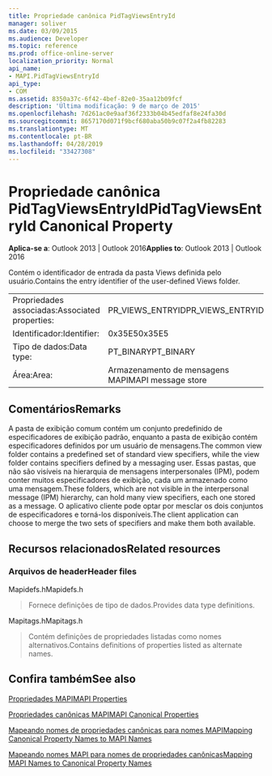 ```yaml
---
title: Propriedade canônica PidTagViewsEntryId
manager: soliver
ms.date: 03/09/2015
ms.audience: Developer
ms.topic: reference
ms.prod: office-online-server
localization_priority: Normal
api_name:
- MAPI.PidTagViewsEntryId
api_type:
- COM
ms.assetid: 8350a37c-6f42-4bef-82e0-35aa12b09fcf
description: 'Última modificação: 9 de março de 2015'
ms.openlocfilehash: 7d261ac0e9aaf36f2333b04b45edfaf8e24fa30d
ms.sourcegitcommit: 8657170d071f9bcf680aba50b9c07f2a4fb82283
ms.translationtype: MT
ms.contentlocale: pt-BR
ms.lasthandoff: 04/28/2019
ms.locfileid: "33427308"
---
```

# <a name="pidtagviewsentryid-canonical-property"></a><span data-ttu-id="5ea50-103">Propriedade canônica PidTagViewsEntryId</span><span class="sxs-lookup"><span data-stu-id="5ea50-103">PidTagViewsEntryId Canonical Property</span></span>

  
  
<span data-ttu-id="5ea50-104">**Aplica-se a**: Outlook 2013 | Outlook 2016</span><span class="sxs-lookup"><span data-stu-id="5ea50-104">**Applies to**: Outlook 2013 | Outlook 2016</span></span> 
  
<span data-ttu-id="5ea50-105">Contém o identificador de entrada da pasta Views definida pelo usuário.</span><span class="sxs-lookup"><span data-stu-id="5ea50-105">Contains the entry identifier of the user-defined Views folder.</span></span>
  
|||
|:-----|:-----|
|<span data-ttu-id="5ea50-106">Propriedades associadas:</span><span class="sxs-lookup"><span data-stu-id="5ea50-106">Associated properties:</span></span>  <br/> |<span data-ttu-id="5ea50-107">PR_VIEWS_ENTRYID</span><span class="sxs-lookup"><span data-stu-id="5ea50-107">PR_VIEWS_ENTRYID</span></span>  <br/> |
|<span data-ttu-id="5ea50-108">Identificador:</span><span class="sxs-lookup"><span data-stu-id="5ea50-108">Identifier:</span></span>  <br/> |<span data-ttu-id="5ea50-109">0x35E5</span><span class="sxs-lookup"><span data-stu-id="5ea50-109">0x35E5</span></span>  <br/> |
|<span data-ttu-id="5ea50-110">Tipo de dados:</span><span class="sxs-lookup"><span data-stu-id="5ea50-110">Data type:</span></span>  <br/> |<span data-ttu-id="5ea50-111">PT_BINARY</span><span class="sxs-lookup"><span data-stu-id="5ea50-111">PT_BINARY</span></span>  <br/> |
|<span data-ttu-id="5ea50-112">Área:</span><span class="sxs-lookup"><span data-stu-id="5ea50-112">Area:</span></span>  <br/> |<span data-ttu-id="5ea50-113">Armazenamento de mensagens MAPI</span><span class="sxs-lookup"><span data-stu-id="5ea50-113">MAPI message store</span></span>  <br/> |
   
## <a name="remarks"></a><span data-ttu-id="5ea50-114">Comentários</span><span class="sxs-lookup"><span data-stu-id="5ea50-114">Remarks</span></span>

<span data-ttu-id="5ea50-115">A pasta de exibição comum contém um conjunto predefinido de especificadores de exibição padrão, enquanto a pasta de exibição contém especificadores definidos por um usuário de mensagens.</span><span class="sxs-lookup"><span data-stu-id="5ea50-115">The common view folder contains a predefined set of standard view specifiers, while the view folder contains specifiers defined by a messaging user.</span></span> <span data-ttu-id="5ea50-116">Essas pastas, que não são visíveis na hierarquia de mensagens interpersonales (IPM), podem conter muitos especificadores de exibição, cada um armazenado como uma mensagem.</span><span class="sxs-lookup"><span data-stu-id="5ea50-116">These folders, which are not visible in the interpersonal message (IPM) hierarchy, can hold many view specifiers, each one stored as a message.</span></span> <span data-ttu-id="5ea50-117">O aplicativo cliente pode optar por mesclar os dois conjuntos de especificadores e torná-los disponíveis.</span><span class="sxs-lookup"><span data-stu-id="5ea50-117">The client application can choose to merge the two sets of specifiers and make them both available.</span></span>
  
## <a name="related-resources"></a><span data-ttu-id="5ea50-118">Recursos relacionados</span><span class="sxs-lookup"><span data-stu-id="5ea50-118">Related resources</span></span>

### <a name="header-files"></a><span data-ttu-id="5ea50-119">Arquivos de header</span><span class="sxs-lookup"><span data-stu-id="5ea50-119">Header files</span></span>

<span data-ttu-id="5ea50-120">Mapidefs.h</span><span class="sxs-lookup"><span data-stu-id="5ea50-120">Mapidefs.h</span></span>
  
> <span data-ttu-id="5ea50-121">Fornece definições de tipo de dados.</span><span class="sxs-lookup"><span data-stu-id="5ea50-121">Provides data type definitions.</span></span>
    
<span data-ttu-id="5ea50-122">Mapitags.h</span><span class="sxs-lookup"><span data-stu-id="5ea50-122">Mapitags.h</span></span>
  
> <span data-ttu-id="5ea50-123">Contém definições de propriedades listadas como nomes alternativos.</span><span class="sxs-lookup"><span data-stu-id="5ea50-123">Contains definitions of properties listed as alternate names.</span></span>
    
## <a name="see-also"></a><span data-ttu-id="5ea50-124">Confira também</span><span class="sxs-lookup"><span data-stu-id="5ea50-124">See also</span></span>



[<span data-ttu-id="5ea50-125">Propriedades MAPI</span><span class="sxs-lookup"><span data-stu-id="5ea50-125">MAPI Properties</span></span>](mapi-properties.md)
  
[<span data-ttu-id="5ea50-126">Propriedades canônicas MAPI</span><span class="sxs-lookup"><span data-stu-id="5ea50-126">MAPI Canonical Properties</span></span>](mapi-canonical-properties.md)
  
[<span data-ttu-id="5ea50-127">Mapeando nomes de propriedades canônicas para nomes MAPI</span><span class="sxs-lookup"><span data-stu-id="5ea50-127">Mapping Canonical Property Names to MAPI Names</span></span>](mapping-canonical-property-names-to-mapi-names.md)
  
[<span data-ttu-id="5ea50-128">Mapeando nomes MAPI para nomes de propriedades canônicas</span><span class="sxs-lookup"><span data-stu-id="5ea50-128">Mapping MAPI Names to Canonical Property Names</span></span>](mapping-mapi-names-to-canonical-property-names.md)

